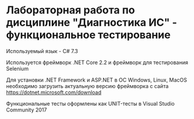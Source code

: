 # Лабораторная работа по дисциплине "Диагностика ИС" - функциональное тестирование

Используемый язык - C# 7.3

Используется фреймворк .NET Core 2.2 и фреймворк для тестирования Selenium

Для установки .NET Framework и ASP.NET в ОС Windows, Linux, MacOS необходимо загрузить актуальную версию фреймворка с сайта https://dotnet.microsoft.com/download

Функциональные тесты оформлены как UNIT-тесты в Visual Studio Community 2017
